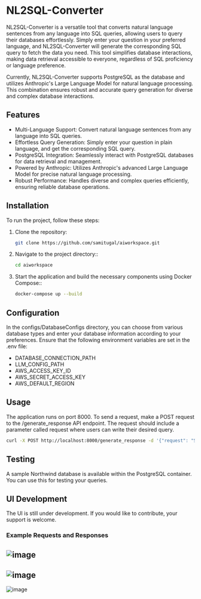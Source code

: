 # NL2SQL-Converter

NL2SQL-Converter is a versatile tool that converts natural language sentences from any language into SQL queries, allowing users to query their databases effortlessly. Simply enter your question in your preferred language, and NL2SQL-Converter will generate the corresponding SQL query to fetch the data you need. This tool simplifies database interactions, making data retrieval accessible to everyone, regardless of SQL proficiency or language preference.

Currently, NL2SQL-Converter supports PostgreSQL as the database and utilizes Anthropic's Large Language Model for natural language processing. This combination ensures robust and accurate query generation for diverse and complex database interactions.

## Features

- Multi-Language Support: Convert natural language sentences from any language into SQL queries.
- Effortless Query Generation: Simply enter your question in plain language, and get the corresponding SQL query.
- PostgreSQL Integration: Seamlessly interact with PostgreSQL databases for data retrieval and management.
- Powered by Anthropic: Utilizes Anthropic's advanced Large Language Model for precise natural language processing.
- Robust Performance: Handles diverse and complex queries efficiently, ensuring reliable database operations.

## Installation

To run the project, follow these steps:

1. Clone the repository:
    ```bash
    git clone https://github.com/samitugal/aiworkspace.git
    ```
2. Navigate to the project directory::
    ```bash
    cd aiworkspace
    ```
3. Start the application and build the necessary components using Docker Compose::
    ```bash
    docker-compose up --build
    ```
## Configuration
In the configs/DatabaseConfigs directory, you can choose from various database types and enter your database information according to your preferences. Ensure that the following environment variables are set in the .env file:

- DATABASE_CONNECTION_PATH
- LLM_CONFIG_PATH
- AWS_ACCESS_KEY_ID
- AWS_SECRET_ACCESS_KEY
- AWS_DEFAULT_REGION

## Usage
The application runs on port 8000. To send a request, make a POST request to the /generate_response API endpoint. The request should include a parameter called request where users can write their desired query.
```bash
curl -X POST http://localhost:8000/generate_response -d '{"request": "Show me all records from the users table"}' -H "Content-Type: application/json"
```
## Testing
A sample Northwind database is available within the PostgreSQL container. You can use this for testing your queries.

## UI Development
The UI is still under development. If you would like to contribute, your support is welcome.

### Example Requests and Responses
![image](https://github.com/samitugal/aiworkspace/assets/57317518/fc936258-f5d5-4625-b914-1576c2112cde)
-----
![image](https://github.com/samitugal/aiworkspace/assets/57317518/ca1a1a50-0d7e-47bd-945f-6ee1adb0d1c4)
-----
![image](https://github.com/samitugal/aiworkspace/assets/57317518/9776dbfc-8cd9-4ce6-8ba2-6ddd31759f8d)


